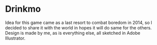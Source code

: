 # Drinkmo

Idea for this game came as a last resort to combat boredom in 2014, so I decided to share it with the world in hopes it will do same for the others. Design is made by me, as is everything else, all sketched in Adobe Illustrator.
